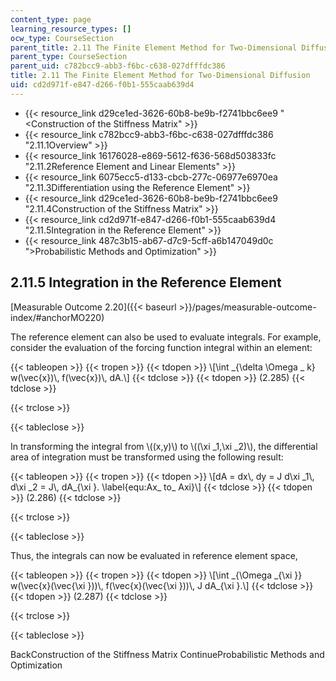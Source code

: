 ```yaml
---
content_type: page
learning_resource_types: []
ocw_type: CourseSection
parent_title: 2.11 The Finite Element Method for Two-Dimensional Diffusion
parent_type: CourseSection
parent_uid: c782bcc9-abb3-f6bc-c638-027dfffdc386
title: 2.11 The Finite Element Method for Two-Dimensional Diffusion
uid: cd2d971f-e847-d266-f0b1-555caab639d4
---
```


*   {{< resource_link d29ce1ed-3626-60b8-be9b-f2741bbc6ee9 "\<Construction of the Stiffness Matrix" >}}
*   {{< resource_link c782bcc9-abb3-f6bc-c638-027dfffdc386 "2.11.1Overview" >}}
*   {{< resource_link 16176028-e869-5612-f636-568d503833fc "2.11.2Reference Element and Linear Elements" >}}
*   {{< resource_link 6075ecc5-d133-cbcb-277c-06977e6970ea "2.11.3Differentiation using the Reference Element" >}}
*   {{< resource_link d29ce1ed-3626-60b8-be9b-f2741bbc6ee9 "2.11.4Construction of the Stiffness Matrix" >}}
*   {{< resource_link cd2d971f-e847-d266-f0b1-555caab639d4 "2.11.5Integration in the Reference Element" >}}
*   {{< resource_link 487c3b15-ab67-d7c9-5cff-a6b147049d0c "\>Probabilistic Methods and Optimization" >}}

2.11.5 Integration in the Reference Element
-------------------------------------------

[Measurable Outcome 2.20]({{< baseurl >}}/pages/measurable-outcome-index/#anchorMO220)

The reference element can also be used to evaluate integrals. For example, consider the evaluation of the forcing function integral within an element:

{{< tableopen >}}
{{< tropen >}}
{{< tdopen >}}
\\\[\\int \_{\\delta \\Omega \_ k} w(\\vec{x})\\, f(\\vec{x})\\, dA.\\\]
{{< tdclose >}}
{{< tdopen >}}
(2.285)
{{< tdclose >}}

{{< trclose >}}

{{< tableclose >}}

In transforming the integral from \\((x,y)\\) to \\((\\xi \_1,\\xi \_2)\\), the differential area of integration must be transformed using the following result:

{{< tableopen >}}
{{< tropen >}}
{{< tdopen >}}
\\\[dA = dx\\, dy = J d\\xi \_1\\, d\\xi \_2 = J\\, dA\_{\\xi }. \\label{equ:Ax\_ to\_ Axi}\\\]
{{< tdclose >}}
{{< tdopen >}}
(2.286)
{{< tdclose >}}

{{< trclose >}}

{{< tableclose >}}

Thus, the integrals can now be evaluated in reference element space,

{{< tableopen >}}
{{< tropen >}}
{{< tdopen >}}
\\\[\\int \_{\\Omega \_{\\xi }} w(\\vec{x}(\\vec{\\xi }))\\, f(\\vec{x}(\\vec{\\xi }))\\, J dA\_{\\xi }.\\\]
{{< tdclose >}}
{{< tdopen >}}
(2.287)
{{< tdclose >}}

{{< trclose >}}

{{< tableclose >}}

BackConstruction of the Stiffness Matrix ContinueProbabilistic Methods and Optimization